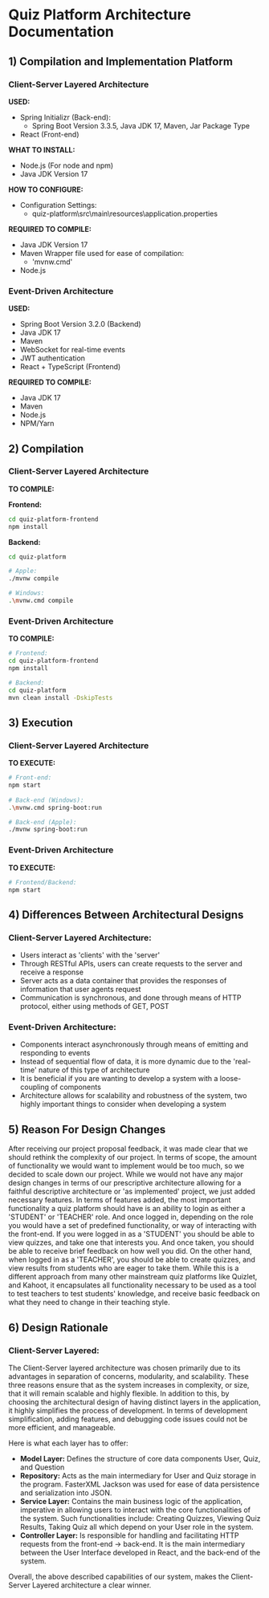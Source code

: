 # Quiz Platform Architecture Documentation

## 1) Compilation and Implementation Platform
  
### **Client-Server Layered Architecture**

**USED:**
- Spring Initializr (Back-end):
  - Spring Boot Version 3.3.5, Java JDK 17, Maven, Jar Package Type
- React (Front-end)
   
**WHAT TO INSTALL:**
- Node.js (For node and npm)
- Java JDK Version 17

**HOW TO CONFIGURE:**
- Configuration Settings:
  - quiz-platform\src\main\resources\application.properties
  
**REQUIRED TO COMPILE:**
- Java JDK Version 17 
- Maven Wrapper file used for ease of compilation:
  - 'mvnw.cmd'
- Node.js

### **Event-Driven Architecture**
  
**USED:**
- Spring Boot Version 3.2.0 (Backend)
- Java JDK 17
- Maven
- WebSocket for real-time events
- JWT authentication
- React + TypeScript (Frontend)

**REQUIRED TO COMPILE:**
- Java JDK 17
- Maven
- Node.js
- NPM/Yarn
  
## 2) Compilation

### **Client-Server Layered Architecture**

**TO COMPILE:**
 
**Frontend:**
```bash
cd quiz-platform-frontend
npm install
```

**Backend:**
```bash
cd quiz-platform

# Apple:
./mvnw compile

# Windows:
.\mvnw.cmd compile
```
  
### **Event-Driven Architecture**

**TO COMPILE:**
```bash
# Frontend:
cd quiz-platform-frontend
npm install

# Backend:
cd quiz-platform
mvn clean install -DskipTests
```

## 3) Execution

### **Client-Server Layered Architecture**

**TO EXECUTE:**

```bash
# Front-end:
npm start
   
# Back-end (Windows):
.\mvnw.cmd spring-boot:run

# Back-end (Apple):
./mvnw spring-boot:run
```
  
### **Event-Driven Architecture**

**TO EXECUTE:**
```bash
# Frontend/Backend:
npm start
```

## 4) Differences Between Architectural Designs

### **Client-Server Layered Architecture:**
- Users interact as 'clients' with the 'server'
- Through RESTful APIs, users can create requests to the server and receive a response
- Server acts as a data container that provides the responses of information that user agents request
- Communication is synchronous, and done through means of HTTP protocol, either using methods of GET, POST

### **Event-Driven Architecture:**
- Components interact asynchronously through means of emitting and responding to events
- Instead of sequential flow of data, it is more dynamic due to the 'real-time' nature of this type of architecture
- It is beneficial if you are wanting to develop a system with a loose-coupling of components
- Architecture allows for scalability and robustness of the system, two highly important things to consider when developing a system

## 5) Reason For Design Changes

After receiving our project proposal feedback, it was made clear that we should rethink the complexity of our project. In terms of scope, the amount of functionality we would want to implement would be too much, so we decided to scale down our project. While we would not have any major design changes in terms of our prescriptive architecture allowing for a faithful descriptive architecture or 'as implemented' project, we just added necessary features. In terms of features added, the most important functionality a quiz platform should have is an ability to login as either a 'STUDENT' or 'TEACHER' role. And once logged in, depending on the role you would have a set of predefined functionality, or way of interacting with the front-end. If you were logged in as a 'STUDENT' you should be able to view quizzes, and take one that interests you. And once taken, you should be able to receive brief feedback on how well you did. On the other hand, when logged in as a 'TEACHER', you should be able to create quizzes, and view results from students who are eager to take them. While this is a different approach from many other mainstream quiz platforms like Quizlet, and Kahoot, it encapsulates all functionality necessary to be used as a tool to test teachers to test students' knowledge, and receive basic feedback on what they need to change in their teaching style.  

## 6) Design Rationale

### **Client-Server Layered:**

The Client-Server layered architecture was chosen primarily due to its advantages in separation of concerns, modularity, and scalability. These three reasons ensure that as the system increases in complexity, or size, that it will remain scalable and highly flexible. In addition to this, by choosing the architectural design of having distinct layers in the application, it highly simplifies the process of development. In terms of development simplification, adding features, and debugging code issues could not be more efficient, and manageable.

Here is what each layer has to offer:
- **Model Layer:** Defines the structure of core data components User, Quiz, and Question
- **Repository:** Acts as the main intermediary for User and Quiz storage in the program. FasterXML Jackson was used for ease of data persistence and serialization into JSON.
- **Service Layer:** Contains the main business logic of the application, imperative in allowing users to interact with the core functionalities of the system. Such functionalities include: Creating Quizzes, Viewing Quiz Results, Taking Quiz all which depend on your User role in the system.
- **Controller Layer:** Is responsible for handling and facilitating HTTP requests from the front-end -> back-end. It is the main intermediary between the User Interface developed in React, and the back-end of the system. 

Overall, the above described capabilities of our system, makes the Client-Server Layered architecture a clear winner.
